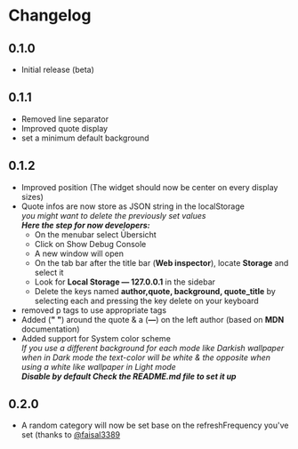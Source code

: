 # Changelog

## 0.1.0

- Initial release (beta)

## 0.1.1

- Removed line separator
- Improved quote display
- set a minimum default background

## 0.1.2

- Improved position (The widget should now be center on every display sizes)
- Quote infos are now store as JSON string in the localStorage
	<br>*you might want to delete the previously set values*<br>
	***Here the step for now developers:***
	- On the menubar select Ūbersicht
	- Click on Show Debug Console
	- A new window will open
	- On the tab bar after the title bar (**Web inspector**), locate **Storage** and select it
	- Look for **Local Storage — 127.0.0.1** in the sidebar
	- Delete the keys named **author,quote, background, quote_title** by selecting each and pressing the key delete on your keyboard
- removed p tags to use appropriate tags
- Added (**" "**) around the quote & a (**—**) on the left author (based on **MDN** documentation)
- Added support for System color scheme<br>
*If you use a different background for each mode like Darkish wallpaper when in Dark mode the text-color will be white & the opposite when using a white like wallpaper in Light mode*<br>
***Disable by default Check the README.md file to set it up***

## 0.2.0

- A random category will now be set base on the refreshFrequency you've set (thanks to [@faisal3389](https://github.com/faisal3389)
